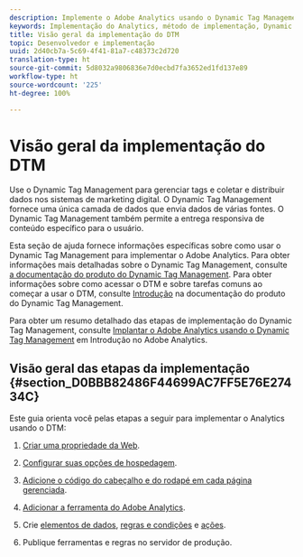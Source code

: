 ```yaml
---
description: Implemente o Adobe Analytics usando o Dynamic Tag Management.
keywords: Implementação do Analytics, método de implementação, Dynamic Tag Management, dtm
title: Visão geral da implementação do DTM
topic: Desenvolvedor e implementação
uuid: 2d40cb7a-5c69-4f41-81a7-c48373c2d720
translation-type: ht
source-git-commit: 5d8032a9806836e7d0ecbd7fa3652ed1fd137e89
workflow-type: ht
source-wordcount: '225'
ht-degree: 100%

---
```



# Visão geral da implementação do DTM

Use o Dynamic Tag Management para gerenciar tags e coletar e distribuir dados nos sistemas de marketing digital. O Dynamic Tag Management fornece uma única camada de dados que envia dados de várias fontes. O Dynamic Tag Management também permite a entrega responsiva de conteúdo específico para o usuário.

Esta seção de ajuda fornece informações específicas sobre como usar o Dynamic Tag Management para implementar o Adobe Analytics. Para obter informações mais detalhadas sobre o Dynamic Tag Management, consulte [a documentação do produto do Dynamic Tag Management](https://docs.adobe.com/content/help/pt-BR/dtm/using/dtm-home.html). Para obter informações sobre como acessar o DTM e sobre tarefas comuns ao começar a usar o DTM, consulte [Introdução](https://docs.adobe.com/content/help/pt-BR/dtm/using/getting-started/get-started.html) na documentação do produto do Dynamic Tag Management.

Para obter um resumo detalhado das etapas de implementação do Dynamic Tag Management, consulte [Implantar o Adobe Analytics usando o Dynamic Tag Management](https://docs.adobe.com/content/help/pt-BR/analytics/implementation/other/dtm/dtm-implementation-overview.html) em Introdução no Adobe Analytics.

## Visão geral das etapas da implementação {#section_D0BBB82486F44699AC7FF5E76E27434C}

Este guia orienta você pelas etapas a seguir para implementar o Analytics usando o DTM:

1. [Criar uma propriedade da Web](/help/implement/other/dtm/t-create-web-property.md).
1. [Configurar suas opções de hospedagem](/help/implement/other/dtm/t-configure-hosting.md).
1. [Adicione o código do cabeçalho e do rodapé em cada página gerenciada](/help/implement/other/dtm/c-headers-footers/t-header-footer-code.md).
1. [Adicionar a ferramenta do Adobe Analytics](/help/implement/other/dtm/c-aa-tool/analytics-dtm.md).
1. Crie [elementos de dados](/help/implement/other/dtm/t-data-element.md), [regras e condições](/help/implement/other/dtm/c-rules/t-rules-create.md) e [ações](/help/implement/other/dtm/c-rules/t-rules-actions.md).

1. Publique ferramentas e regras no servidor de produção.

